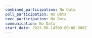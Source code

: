 ```yaml
---
combined_participation: No Data
poll_participation: No Data
exec_participation: No Data
communication: No Data
start_date: 2022-06-14T00:00:00.000Z
---
```

